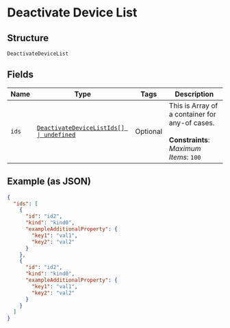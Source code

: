 
# Deactivate Device List

## Structure

`DeactivateDeviceList`

## Fields

| Name | Type | Tags | Description |
|  --- | --- | --- | --- |
| `ids` | [`DeactivateDeviceListIds[] \| undefined`](../../doc/models/containers/deactivate-device-list-ids.md) | Optional | This is Array of a container for any-of cases.<br><br>**Constraints**: *Maximum Items*: `100` |

## Example (as JSON)

```json
{
  "ids": [
    {
      "id": "id2",
      "kind": "kind0",
      "exampleAdditionalProperty": {
        "key1": "val1",
        "key2": "val2"
      }
    },
    {
      "id": "id2",
      "kind": "kind0",
      "exampleAdditionalProperty": {
        "key1": "val1",
        "key2": "val2"
      }
    }
  ]
}
```

